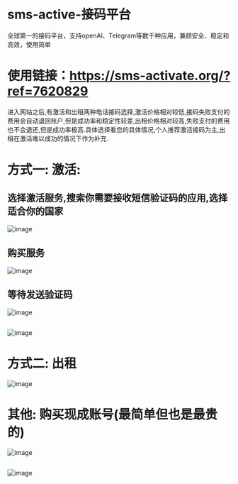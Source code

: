# sms-active-接码平台
全球第一的接码平台，支持openAI、Telegram等数千种应用，兼顾安全、稳定和高效，使用简单

# 使用链接：https://sms-activate.org/?ref=7620829

进入网站之后,有激活和出租两种电话接码选择,激活价格相对较低,接码失败支付的费用会自动退回账户,但是成功率和稳定性较差,出租价格相对较高,失败支付的费用也不会退还,但是成功率极高.具体选择看您的具体情况,个人推荐激活接码为主,出租在激活难以成功的情况下作为补充.


# 方式一: 激活:
## 选择激活服务,搜索你需要接收短信验证码的应用,选择适合你的国家
![image](https://github.com/AzureforAI/sms-active/blob/main/image/%E5%BE%AE%E4%BF%A1%E5%9B%BE%E7%89%87_20231211210507.png)



## 购买服务
![image](https://github.com/AzureforAI/sms-active/blob/main/image/%E5%BE%AE%E4%BF%A1%E5%9B%BE%E7%89%87_20231211212314.png)



## 等待发送验证码
![image](https://github.com/AzureforAI/sms-active/blob/main/image/%E5%BE%AE%E4%BF%A1%E5%9B%BE%E7%89%87_20231211214939.png)

## 
![image](https://github.com/AzureforAI/sms-active/blob/main/image/%E5%BE%AE%E4%BF%A1%E5%9B%BE%E7%89%87_20231211215254.png)




# 方式二: 出租
![image](https://github.com/AzureforAI/sms-active/blob/main/image/%E5%BE%AE%E4%BF%A1%E5%9B%BE%E7%89%87_20231211215526.png)




# 其他: 购买现成账号(最简单但也是最贵的)
![image](https://github.com/AzureforAI/sms-active/blob/main/image/%E5%BE%AE%E4%BF%A1%E5%9B%BE%E7%89%87_20231211215654.png)



##
![image](https://github.com/AzureforAI/sms-active/blob/main/image/%E5%BE%AE%E4%BF%A1%E5%9B%BE%E7%89%87_20231211215806.png)
